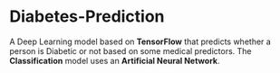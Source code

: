 # Diabetes-Prediction
A Deep Learning model based on **TensorFlow** that predicts whether a person is Diabetic or not based on some medical predictors. The **Classification** model uses an **Artificial Neural Network**.

